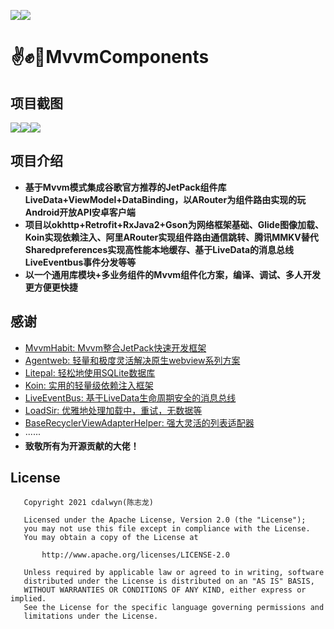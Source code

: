 ![](https://img.shields.io/badge/platform-Android-blue.svg)![](https://img.shields.io/badge/license-Apache%202-blue.svg)
# :v::fist::wave:MvvmComponents
## 项目截图

![](https://github.com/cdalwyn/mvvmcomponent/blob/master/readme/readme1.png)![](https://github.com/cdalwyn/mvvmcomponent/blob/master/readme/readme2.png)![](https://github.com/cdalwyn/mvvmcomponent/blob/master/readme/readme3.png)

## 项目介绍

- **基于Mvvm模式集成谷歌官方推荐的JetPack组件库LiveData+ViewModel+DataBinding，以ARouter为组件路由实现的玩Android开放API安卓客户端**
- **项目以okhttp+Retrofit+RxJava2+Gson为网络框架基础、Glide图像加载、Koin实现依赖注入、阿里ARouter实现组件路由通信跳转、腾讯MMKV替代Sharedpreferences实现高性能本地缓存、基于LiveData的消息总线LiveEventbus事件分发等等**
- **以一个通用库模块+多业务组件的Mvvm组件化方案，编译、调试、多人开发更方便更快捷**

## 感谢

- [MvvmHabit: Mvvm整合JetPack快速开发框架](https://github.com/goldze/MVVMHabit)
- [Agentweb: 轻量和极度灵活解决原生webview系列方案](https://github.com/Justson/AgentWeb)
- [Litepal: 轻松地使用SQLite数据库](https://github.com/guolindev/LitePal)
- [Koin: 实用的轻量级依赖注入框架](https://github.com/InsertKoinIO/koin)
- [LiveEventBus: 基于LiveData生命周期安全的消息总线](https://github.com/JeremyLiao/LiveEventBus)
- [LoadSir: 优雅地处理加载中，重试，无数据等](https://github.com/KingJA/LoadSir)
- [BaseRecyclerViewAdapterHelper: 强大灵活的列表适配器](https://github.com/CymChad/BaseRecyclerViewAdapterHelper)
- ······
- **致敬所有为开源贡献的大佬！**

## License

```
   Copyright 2021 cdalwyn(陈志龙)

   Licensed under the Apache License, Version 2.0 (the "License");
   you may not use this file except in compliance with the License.
   You may obtain a copy of the License at

       http://www.apache.org/licenses/LICENSE-2.0

   Unless required by applicable law or agreed to in writing, software
   distributed under the License is distributed on an "AS IS" BASIS,
   WITHOUT WARRANTIES OR CONDITIONS OF ANY KIND, either express or implied.
   See the License for the specific language governing permissions and
   limitations under the License.
```

